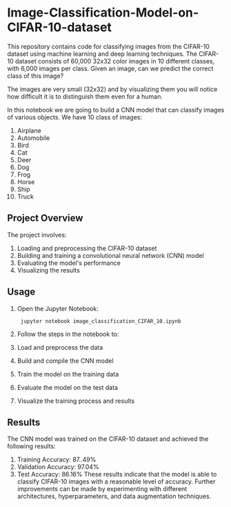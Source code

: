 # Image-Classification-Model-on-CIFAR-10-dataset

This repository contains code for classifying images from the CIFAR-10 dataset using machine learning and deep learning techniques. The CIFAR-10 dataset consists of 60,000 32x32 color images in 10 different classes, with 6,000 images per class.
Given an image, can we predict the correct class of this image?

The images are very small (32x32) and by visualizing them you will notice how difficult it is to distinguish them even for a human.

In this notebook we are going to build a CNN model that can classify images of various objects. We have 10 class of images:

1. Airplane
2. Automobile
3. Bird
4. Cat
5. Deer
6. Dog
7. Frog
8. Horse
9. Ship
10. Truck

## Project Overview
The project involves:

1. Loading and preprocessing the CIFAR-10 dataset
2. Building and training a convolutional neural network (CNN) model
3. Evaluating the model's performance
4. Visualizing the results

## Usage
1. Open the Jupyter Notebook:

        jupyter notebook image_classification_CIFAR_10.ipynb
2. Follow the steps in the notebook to:

  1. Load and preprocess the data
  2. Build and compile the CNN model
  3. Train the model on the training data
  4. Evaluate the model on the test data
  5. Visualize the training process and results

## Results
The CNN model was trained on the CIFAR-10 dataset and achieved the following results:

  1. Training Accuracy: 87..49%
  2. Validation Accuracy: 97.04%
  3. Test Accuracy: 86.16%
These results indicate that the model is able to classify CIFAR-10 images with a reasonable level of accuracy. Further improvements can be made by experimenting with different architectures, hyperparameters, and data augmentation techniques.
